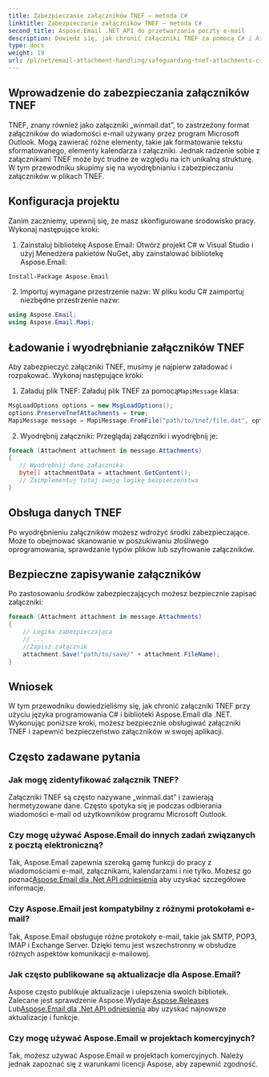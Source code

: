 ```yaml
---
title: Zabezpieczanie załączników TNEF — metoda C#
linktitle: Zabezpieczanie załączników TNEF — metoda C#
second_title: Aspose.Email .NET API do przetwarzania poczty e-mail
description: Dowiedz się, jak chronić załączniki TNEF za pomocą C# i Aspose.Email dla .NET. Przewodnik krok po kroku z dołączonym kodem źródłowym.
type: docs
weight: 19
url: /pl/net/email-attachment-handling/safeguarding-tnef-attachments-csharp-method/
---
```


## Wprowadzenie do zabezpieczania załączników TNEF

TNEF, znany również jako załączniki „winmail.dat”, to zastrzeżony format załączników do wiadomości e-mail używany przez program Microsoft Outlook. Mogą zawierać różne elementy, takie jak formatowanie tekstu sformatowanego, elementy kalendarza i załączniki. Jednak radzenie sobie z załącznikami TNEF może być trudne ze względu na ich unikalną strukturę. W tym przewodniku skupimy się na wyodrębnianiu i zabezpieczaniu załączników w plikach TNEF.

## Konfiguracja projektu

Zanim zaczniemy, upewnij się, że masz skonfigurowane środowisko pracy. Wykonaj następujące kroki:

1. Zainstaluj bibliotekę Aspose.Email: Otwórz projekt C# w Visual Studio i użyj Menedżera pakietów NuGet, aby zainstalować bibliotekę Aspose.Email:

```bash
Install-Package Aspose.Email
```

2. Importuj wymagane przestrzenie nazw: W pliku kodu C# zaimportuj niezbędne przestrzenie nazw:

```csharp
using Aspose.Email;
using Aspose.Email.Mapi;
```

## Ładowanie i wyodrębnianie załączników TNEF

Aby zabezpieczyć załączniki TNEF, musimy je najpierw załadować i rozpakować. Wykonaj następujące kroki:

1.  Załaduj plik TNEF: Załaduj plik TNEF za pomocą`MapiMessage` klasa:

```csharp
MsgLoadOptions options = new MsgLoadOptions();
options.PreserveTnefAttachments = true;
MapiMessage message = MapiMessage.FromFile("path/to/tnef/file.dat", options);
```

2. Wyodrębnij załączniki: Przeglądaj załączniki i wyodrębnij je:

```csharp
foreach (Attachment attachment in message.Attachments)
{
   // Wyodrębnij dane załącznika
   byte[] attachmentData = attachment.GetContent();
   // Zaimplementuj tutaj swoją logikę bezpieczeństwa
}
```

## Obsługa danych TNEF

Po wyodrębnieniu załączników możesz wdrożyć środki zabezpieczające. Może to obejmować skanowanie w poszukiwaniu złośliwego oprogramowania, sprawdzanie typów plików lub szyfrowanie załączników.

## Bezpieczne zapisywanie załączników

Po zastosowaniu środków zabezpieczających możesz bezpiecznie zapisać załączniki:

```csharp
foreach (Attachment attachment in message.Attachments)
{
    // Logika zabezpieczająca
    // ...
    //Zapisz załącznik
    attachment.Save("path/to/save/" + attachment.FileName);
}
```

## Wniosek

W tym przewodniku dowiedzieliśmy się, jak chronić załączniki TNEF przy użyciu języka programowania C# i biblioteki Aspose.Email dla .NET. Wykonując poniższe kroki, możesz bezpiecznie obsługiwać załączniki TNEF i zapewnić bezpieczeństwo załączników w swojej aplikacji.

## Często zadawane pytania

### Jak mogę zidentyfikować załącznik TNEF?

Załączniki TNEF są często nazywane „winmail.dat” i zawierają hermetyzowane dane. Często spotyka się je podczas odbierania wiadomości e-mail od użytkowników programu Microsoft Outlook.

### Czy mogę używać Aspose.Email do innych zadań związanych z pocztą elektroniczną?

 Tak, Aspose.Email zapewnia szeroką gamę funkcji do pracy z wiadomościami e-mail, załącznikami, kalendarzami i nie tylko. Możesz go poznać[Aspose.Email dla .Net API odniesienia](https://reference.aspose.com/email/net) aby uzyskać szczegółowe informacje.

### Czy Aspose.Email jest kompatybilny z różnymi protokołami e-mail?

Tak, Aspose.Email obsługuje różne protokoły e-mail, takie jak SMTP, POP3, IMAP i Exchange Server. Dzięki temu jest wszechstronny w obsłudze różnych aspektów komunikacji e-mailowej.

### Jak często publikowane są aktualizacje dla Aspose.Email?

Aspose często publikuje aktualizacje i ulepszenia swoich bibliotek. Zalecane jest sprawdzenie Aspose.Wydaje:[Aspose.Releases](https://releases.aspose.com/email/net/) Lub[Aspose.Email dla .Net API odniesienia](https://reference.aspose.com/email/net) aby uzyskać najnowsze aktualizacje i funkcje.

### Czy mogę używać Aspose.Email w projektach komercyjnych?

Tak, możesz używać Aspose.Email w projektach komercyjnych. Należy jednak zapoznać się z warunkami licencji Aspose, aby zapewnić zgodność.